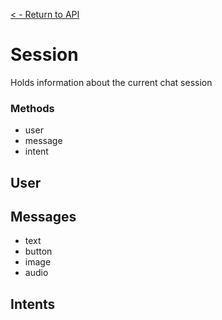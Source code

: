 [< - Return to API](/api/introduction.md)

# Session
Holds information about the current chat session

### Methods
- user
- message
- intent

## User

## Messages
- text
- button
- image
- audio

## Intents